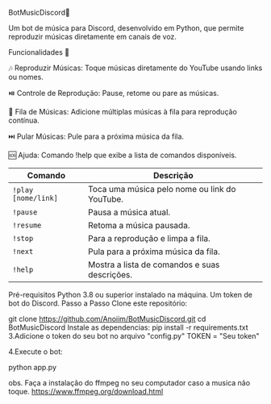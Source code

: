 BotMusicDiscord🎵

Um bot de música para Discord, desenvolvido em Python, que permite reproduzir músicas diretamente em canais de voz.


Funcionalidades 🚀

🎶 Reproduzir Músicas: Toque músicas diretamente do YouTube usando links ou nomes.

⏯️ Controle de Reprodução: Pause, retome ou pare as músicas.

📜 Fila de Músicas: Adicione múltiplas músicas à fila para reprodução contínua.

⏭️ Pular Músicas: Pule para a próxima música da fila.

🆘 Ajuda: Comando !help que exibe a lista de comandos disponíveis.


| Comando       | Descrição                                         |
|---------------|---------------------------------------------------|
| `!play [nome/link]` | Toca uma música pelo nome ou link do YouTube.  |
| `!pause`       | Pausa a música atual.                           |
| `!resume`      | Retoma a música pausada.                        |
| `!stop`        | Para a reprodução e limpa a fila.               |
| `!next`        | Pula para a próxima música da fila.             |
| `!help`        | Mostra a lista de comandos e suas descrições.   |

Pré-requisitos
Python 3.8 ou superior instalado na máquina.
Um token de bot do Discord.
Passo a Passo
Clone este repositório:

git clone https://github.com/Anoiim/BotMusicDiscord.git
cd BotMusicDiscord
Instale as dependencias: pip install -r requirements.txt
3.Adicione o token do seu bot no arquivo "config.py"
TOKEN = "Seu token"

4.Execute o bot:

python app.py

obs. Faça a instalação do ffmpeg no seu computador caso a musica não toque.
https://www.ffmpeg.org/download.html
